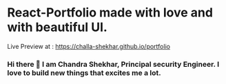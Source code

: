 # React-Portfolio made with love and with beautiful UI.

Live Preview at : https://challa-shekhar.github.io/portfolio

### Hi there 👋 I am Chandra Shekhar, Principal security Engineer. I love to build new things that excites me a lot.


